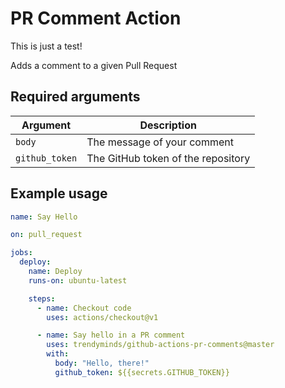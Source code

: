 # PR Comment Action

This is just a test!

Adds a comment to a given Pull Request

## Required arguments

| Argument        | Description                            |
|-----------------|----------------------------------------|
| `body`          | The message of your comment            |
| `github_token`  | The GitHub token of the repository     |

## Example usage

```yml
name: Say Hello

on: pull_request

jobs:
  deploy:
    name: Deploy
    runs-on: ubuntu-latest

    steps:
      - name: Checkout code
        uses: actions/checkout@v1

      - name: Say hello in a PR comment
        uses: trendyminds/github-actions-pr-comments@master
        with:
          body: "Hello, there!"
          github_token: ${{secrets.GITHUB_TOKEN}}
```
